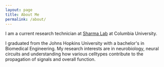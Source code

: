 ```yaml
---
layout: page
title: About Me
permalink: /about/
---
```


I am a current research technician at [Sharma Lab](https://www.nsharmalab.com) at Columbia University.

I graduated from the Johns Hopkins University with a bachelor's in Biomedical Engineering.
My research interests are in neurobiology, neural circuits and understanding how various
celltypes contribute to the propagation of signals and overall function.